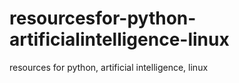 # resourcesfor-python-artificialintelligence-linux
 resources for python, artificial intelligence, linux
